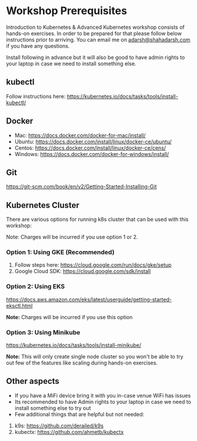 # Workshop Prerequisites

Introduction to Kubernetes & Advanced Kubernetes workshop consists of hands-on exercises. In order to be prepared for that please follow below instructions prior to arriving. You can email me on adarsh@shahadarsh.com if you have any questions.

Install following in advance but it will also be good to have admin rights to your laptop in case we need to install something else. 

## kubectl 
Follow instructions here: https://kubernetes.io/docs/tasks/tools/install-kubectl/

## Docker

* Mac: https://docs.docker.com/docker-for-mac/install/
* Ubuntu: https://docs.docker.com/install/linux/docker-ce/ubuntu/  
* Centos: https://docs.docker.com/install/linux/docker-ce/cens/  
* Windows: https://docs.docker.com/docker-for-windows/install/

## Git 

https://git-scm.com/book/en/v2/Getting-Started-Installing-Git

## Kubernetes Cluster

There are various options for running k8s cluster that can be used with this workshop:

Note: Charges will be incurred if you use option 1 or 2.

### Option 1: Using GKE (Recommended)
1. Follow steps here: https://cloud.google.com/run/docs/gke/setup
2. Google Cloud SDK: https://cloud.google.com/sdk/install

### Option 2: Using EKS
https://docs.aws.amazon.com/eks/latest/userguide/getting-started-eksctl.html

**Note:** Charges will be incurred if you use this option

### Option 3: Using Minikube
https://kubernetes.io/docs/tasks/tools/install-minikube/

**Note:** This will only create single node cluster so you won't be able to try out few of the features like scaling during hands-on exercises.

## Other aspects 
* If you have a MiFi device bring it with you in-case venue WiFi has issues
* Its recommended to have Admin rights to your laptop in case we need to install something else to try out
* Few additional things that are helpful but not needed: 
1. k9s: https://github.com/derailed/k9s
2. kubectx: https://github.com/ahmetb/kubectx


